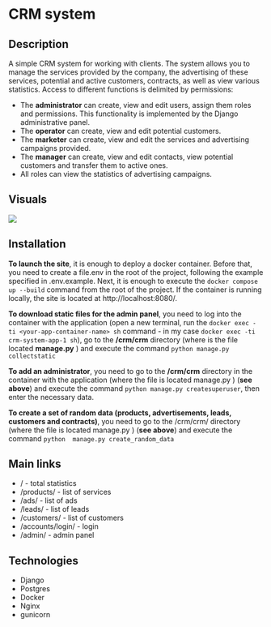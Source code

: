# CRM system

## Description

A simple CRM system for working with clients. The system allows you to manage the services provided by the company, the advertising of these services, potential and active customers, contracts, as well as view various statistics. Access to different functions is delimited by permissions:

- The **administrator** can create, view and edit users, assign them roles and permissions. This functionality is implemented by the Django administrative panel.
- The **operator** can create, view and edit potential customers.
- The **marketer** can create, view and edit the services and advertising campaigns provided.
- The **manager** can create, view and edit contacts, view potential customers and transfer them to active ones.
- All roles can view the statistics of advertising campaigns.

## Visuals
![](demo.gif)

## Installation
**To launch the site**, it is enough to deploy a docker container. Before that, you need to create a file.env in the root of the project, following the example specified in .env.example. Next, it is enough to execute the ```docker compose up --build``` command from the root of the project. If the container is running locally, the site is located at http://localhost:8080/.

**To download static files for the admin panel**, you need to log into the container with the application (open a new terminal, run the ```docker exec -ti <your-app-container-name> sh``` command - in my case ```docker exec -ti crm-system-app-1 sh```), go to the **/crm/crm** directory (where is the file located **manage.py** ) and execute the command ```python manage.py collectstatic```

**To add an administrator**, you need to go to the **/crm/crm** directory in the container with the application (where the file is located manage.py ) (**see above**) and execute the command ```python manage.py createsuperuser```, then enter the necessary data.

**To create a set of random data (products, advertisements, leads, customers and contracts)**, you need to go to the /crm/crm/ directory (where the file is located manage.py ) (**see above**) and execute the command ```python  manage.py create_random_data```

## Main links

- / - total statistics
- /products/ - list of services
- /ads/ - list of ads
- /leads/ - list of leads
- /customers/ - list of customers
- /accounts/login/ - login
- /admin/ - admin panel

## Technologies

- Django
- Postgres
- Docker
- Nginx
- gunicorn
